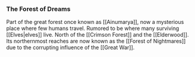 ### The Forest of Dreams

Part of the great forest once known as [[Ainumarya]], now a mysterious place where few humans travel. Rumored to be where many surviving [[Elves|elves]] live. North of the [[Crimson Forest]] and the [[Elderwood]]. Its northernmost reaches are now known as the [[Forest of Nightmares]] due to the corrupting influence of the [[Great War]]. 



